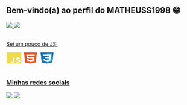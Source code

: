 ## Bem-vindo(a) ao perfil do MATHEUSS1998 😁

 <div>
   <a href="https://github.com/MATHEUSS1998">
   <img height="180em" src="https://github-readme-stats.vercel.app/api?username=MATHEUSS1998&show_icons=true&theme=tokyonight&include_all_commits=true&count_private=true"/>
   <img height="180em" src="https://github-readme-stats.vercel.app/api/top-langs/?username=MATHEUSS1998&layout=compact&langs_count=6&theme=tokyonight"/>
</div>
    
<div style="display: inline_block"><br>
  <p>Sei um pouco de JS!</p>
  <img align="center" alt="Js" height="30" width="40" src="https://raw.githubusercontent.com/devicons/devicon/master/icons/javascript/javascript-plain.svg">
  <img align="center" alt="HTML" height="30" width="40" src="https://raw.githubusercontent.com/devicons/devicon/master/icons/html5/html5-original.svg">
  <img align="center" alt="CSS" height="30" width="40" src="https://raw.githubusercontent.com/devicons/devicon/master/icons/css3/css3-original.svg">
</div>
 
<br>
 
### Minhas redes sociais
 
<div>
  <a href="https://www.instagram.com/matheusss1998/" target="_blank"><img src="https://img.shields.io/badge/-Instagram-%23E4405F?style=for-the-badge&logo=instagram&logoColor=white" target="_blank"></a>
  <a href="https://www.linkedin.com/in/matheus-victor-6a7a38321/" target="_blank"><img src="https://img.shields.io/badge/-LinkedIn-%230077B5?style=for-the-badge&logo=linkedin&logoColor=white" target="_blank"></a>
</div>
